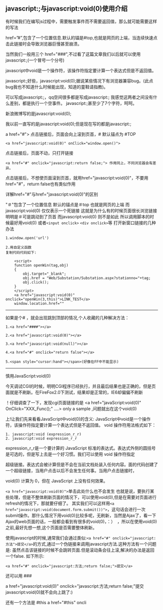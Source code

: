 ## javascript:;与javascript:void(0)使用介绍 ##
有时候我们在编写js过程中，需要触发事件而不需要返回值，那么就可能需要这样的写法
 
 
href=”#”,包含了一个位置信息.默认的锚是#top,也就是网页的上端，当连续快速点击此链接时会导致浏览器巨慢甚至崩溃。

当然我们一般用三个 href="###",不过看了这篇文章我们以后就可以使用javascript:;(一个冒号一个分号)

javascript中void是一个操作符，该操作符指定要计算一个表达式但是不返回值。 

javascript:;好些，javascript:void(0);据说某些情况下有浏览器兼容bug。(此点bug我也不知道什么时候能出现，知道的童鞋请指教)。 

可以写成javascript:;，qq空间很多都是写成javascript:; 
我感觉这两者之间没有什么差别，都是执行一个空事件。 
javascript:;甚至少了7个字符，呵呵。 

新浪微博写的是javascript:void(0); 

我以前一直写的是javascript:void(0);但是现在写的都是javascript:;

a href="#"> 点击链接后，页面会向上滚到页首，# 默认锚点为 #TOP

	<a href="javascript:void(0)" onClick="window.open()"> 

点击链接后，页面不动，只打开链接

	<a href="#" onclick="javascript:return false;"> 作用同上，不同浏览器会有差异。

点击链接后，不想使页面滚到页首，就用href="javascript:void(0)"，不要用href="#"，return false也有类似作用

详解href="#"与href="javascript:void(0)"的区别

"＃"包含了一个位置信息
默认的锚点是＃top 也就是网页的上端
而javascript:void(0) 仅仅表示一个死链接
这就是为什么有的时候页面很长浏览链接明明是＃可是跳动到了页首
而javascript:void(0) 则不是如此
所以调用脚本的时候最好用void(0)
或者`<input onclick>`
`<div onclick>`等
打开新窗口链接的几种办法

	1.window.open('url')
	
	2.用自定义函数
	复制代码代码如下:
	
		<script>
		function openWin(tag,obj)
		{
			obj.target="_blank";
			obj.href = "Web/Substation/Substation.aspx?stationno="+tag;
			obj.click();
		}
		</script>
		<a href="javascript:void(0)" onclick="openWin(3,this)">LINK_TEST</a>
		window.location.href=""

-------------------------------------------------------------------------------
如果是个# ，就会出现跳到顶部的情况,个人收藏的几种解决方法：

	1.<a href="####"></a>
	
	2.<a href="javascript:void(0)"></a>
	
	3.<a href="javascript:void(null)"></a>
	
	4.<a href="#" onclick="return false"></a>
	
	5.<span style="cursor:hand"></span>(好像在FF中不能显示)

-------------------------------------------------------------------------------
慎用JavaScript:void(0)

今天调试CGI的时候，明明CGI程序已经执行，并且最后结果也是正确的，但是页面就是不刷新。在FireFox2.0下测试，结果却是正常的，IE6却偏偏不刷新

！仔细调查了一下，发现cgi页面链接的是 <a href="javaScript:void(0)" OnClick="XXX_Func();" ….> only a sample </a>,问题就出在这个void(0)

上!让我们先来看看JavaScript中void(0)的含义:
JavaScript中void是一个操作符，该操作符指定要计算一个表达式但是不返回值。
void 操作符用法格式如下：

	1. javascript:void (expression_r_r)
	2. javascript:void expression_r_r

expression_r_r是一个要计算的 JavaScript 标准的表达式。表达式外侧的圆括号是可选的，但是写上去是一个好习惯。我们可以使用 void 操作符指定

超级链接。表达式会被计算但是不会在当前文档处装入任何内容。面的代码创建了一个超级链接，当用户点击以后不会发生任何事。当用户点击链接时，

void(0) 计算为 0，但在 JavaScript 上没有任何效果。

`<a href="javascript:void(0)">`单击此处什么也不会发生</a>
也就是说，要执行某些处理，但是不整体刷新页面的情况下，可以使用void(0),但是在需要对页面进行refresh的情况下，那就要仔细了。
其实我们可以这样用`<a href="javascript:void(document.form.submit())">`，这句话会进行一次submit操作。那什么情况下用void(0)比较多呢，无刷新，当然是Ajax了，看一下Ajax的web页面的话，一般都会看到有很多的void(0)，：）　，所以在使用void(0)之前,最好先想一想,这个页面是否需要整体刷新。
 
使用javascript的时候,通常我们会通过类似:`<a href="#" onclick="javascript:方法">提交</a>`的方式,通过一个伪链接来调用javascript方法.这种方法有一个问题是:
虽然点击该链接的时候不会跳转页面.但是滚动条会往上滚,解决的办法是返回一个false.
如下所示:

    <a href="#" onclick="javascript:方法;return false;">提交</a>

还可以用 ###

a href="javascript:void(0)" onclick="javascript:方法;return false;"提交
javascript:void(0)就不会向上跳了:)

还有一个方法是 #this
a href="#this" oncli